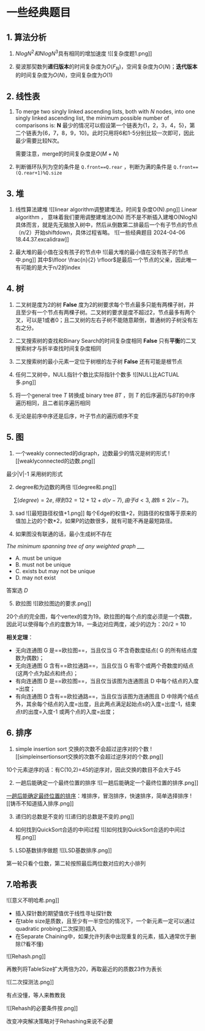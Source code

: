 
# 一些经典题目

## 1. 算法分析

1. $Nlog N^2和Nlog N^3$具有相同的增加速度
![[复杂度题1.png]]

2. 斐波那契数列**递归版本**的时间复杂度为$O(F_N)$，空间复杂度为$O(N)$；**迭代版本**的时间复杂度为$O(N)$，空间复杂度为$O(1)$


## 2. 线性表

1. To merge two singly linked ascending lists, both with _N_ nodes, into one singly linked ascending list, the minimum possible number of comparisons is: **N**
	最少的情况可以假设第一个链表为{1，2，3，4，5}，第二个链表为{6，7，8，9，10}。此时只用将6和1-5分别比较一次即可，因此最少需要比较N次。
	
	需要注意，merge的时间复杂度是$O(M+N)$

2. 判断循环队列为空的条件是 `Q.front==Q.rear` ，判断为满的条件是 `Q.front==(Q.rear+1)%Q.size`





## 3. 堆

1. 线性算法建堆
![[linear algorithm调整建堆法，时间复杂度O(N).png]]
Linear algorithm ， 意味着我们要用调整建堆法O(N) 而不是不断插入建堆O(NlogN)
具体而言，就是先无脑放入树中，然后从倒数第二排最后一个有子节点的节点（n/2）开始shiftdown，具体过程省略。
![[一些经典题目 2024-04-06 18.44.37.excalidraw]]

2. 最大堆的最小值在没有孩子的节点中
![[最大堆的最小值在没有孩子的节点中.png]]
其中$\lfloor \frac{n}{2} \rfloor$是最后一个节点的父亲，因此唯一有可能的是大于n/2的index

## 4. 树

1. 二叉树是度为2的树
**False** 
度为2的树要求每个节点最多只能有两棵子树，并且至少有一个节点有两棵子树。二叉树的要求是度不超过2，节点最多有两个叉，可以是1或者0；且二叉树的左右子树不能随意颠倒，普通树的子树没有左右之分。

2. 二叉搜索树的查找和Binary Search的时间复杂度相同
**False**
只有**平衡**的二叉搜索树才与折半查找时间复杂度相同

3. 二叉搜索树的最小元素一定位于树根的左子树
**False**
还有可能是根节点

4. 任何二叉树中，NULL指针个数比实际指针个数多
![[NULL比ACTUAL多.png]]

5. 将一个general tree $T$ 转换成 binary tree $BT$ ，则 $T$ 的后序遍历与$BT$的中序遍历相同，且二者前序遍历相同

6. 无论是前序中序还是后序，叶子节点的遍历顺序不变


## 5. 图

1. 一个weakly connected的digraph，边数最少的情况是树的形式
![[weaklyconnected的边数.png]]

最少|V|-1 采用树的形式

2. degree和为边数的两倍
![[degree和.png]]

$$\sum (degree)=2e, 得到32=12+12+d(v-7), 由于d<3,故8\le 2(v-7)。$$

3. sad
![[最短路径权值+1.png]]
每个Edge的权值+2，则路径的权值等于原来的值加上边的个数\*2，如果P的边数很多，就有可能不再是最短路径。

4. 如果图没有联通的话，最小生成树不存在

*The minimum spanning tree of any weighted graph ___*

- A. must be unique
- B. must not be unique
- C. exists but may not be unique
- D. may not exist

答案选 *D*


5. 欧拉图
![[欧拉图边的要求.png]]

20个点的完全图，每个vertex的度为19。欧拉图的每个点的度必须是一个偶数，因此可以使得每个点的度数为18，一条边对应两度，减少的边为：20/2 = 10

**相关定理**：

- 无向连通图 G 是==欧拉图==，当且仅当 G 不含奇数度结点( G 的所有结点度数为偶数)；
- 无向连通图 G 含有==欧拉通路==，当且仅当 G 有零个或两个奇数度的结点(这两个点为起点和终点)；
- 有向连通图 D 是==欧拉图==，当且仅当该图为连通图且 D 中每个结点的入度=出度；
- 有向连通图 D 含有==欧拉通路==，当且仅当该图为连通图且 D 中除两个结点外，其余每个结点的入度=出度，且此两点满足起始点s的入度=出度-1，结束点t的出度=入度-1 或两个点的入度=出度；

## 6. 排序

1. simple insertion sort 交换的次数不会超过逆序对的个数
![[simpleinsertionsort交换的次数不会超过逆序对的个数.png]]

10个元素逆序的话：有C(10,2)=45的逆序对，因此交换的数目不会大于45

2. 一趟后能确定一个最终位置的排序
![[一趟后能确定一个最终位置的排序.png]]

[一趟后能确定最终位置的排序](#)：堆排序，冒泡排序，快速排序，简单选择排序
![[铸币不知道插入排序.png]]

3. 递归的总数是不变的
![[递归的总数是不变的.png]]

4. 如何找到QuickSort合适的中间过程
![[如何找到QuickSort合适的中间过程.png]]

5. LSD基数排序做题
![[LSD基数排序.png]]

第一轮只看个位数，第二轮按照最后两位数对应的大小排列

## 7.哈希表

![[意义不明哈希.png]]

- 插入探针数的期望值优于线性寻址探针数
- 在table size是质数，且至少有一半空位的情况下，一个新元素一定可以通过quadratic probing(二次探测)插入
- 在Separate Chaining中，如果允许列表中出现重复的元素，插入通常优于删除(?看不懂)

![[Rehash.png]]

再散列将TableSize扩大两倍为20，再取最近的的质数23作为表长

![[二次探测法.png]]

有点没懂，等人来教教我

![[Rehash的必要条件按.png]]

改变冲突解决策略对于Rehashing来说不必要
